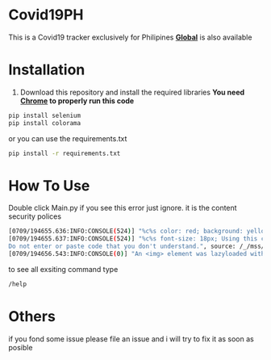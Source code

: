 # Covid19PH
This is a Covid19 tracker exclusively for Philipines **[Global](https://github.com/jostimian/Covid19-project-)** is also available
# Installation
1. Download this repository and install the required libraries **You need[ Chrome](https://www.google.com/intl/en_ph/chrome/) to properly run this code**

```bash
pip install selenium
pip install colorama
```
or you can use the requirements.txt
```bash
pip install -r requirements.txt
```
# How To Use
Double click Main.py
if you see this error just ignore. it is the content security polices
```bash
[0709/194655.636:INFO:CONSOLE(524)] "%c%s color: red; background: yellow; font-size: 24px; WARNING!", source: /_/mss/boq-dots/_/js/k=boq-dots.DotsSplashUi.en_GB.A6P3omu8MmY.es5.O/am=CqE7HmQ/d=1/excm=_b,_tp,covidview/ed=1/dg=0/wt=2/ct=zgms/rs=ALs0n2MTqn6JWEU3BNHq8E_JpxdEPaVGLg/m=_b,_tp (524)
[0709/194655.637:INFO:CONSOLE(524)] "%c%s font-size: 18px; Using this console may allow attackers to impersonate you and steal your information using an attack called Self-XSS.
Do not enter or paste code that you don't understand.", source: /_/mss/boq-dots/_/js/k=boq-dots.DotsSplashUi.en_GB.A6P3omu8MmY.es5.O/am=CqE7HmQ/d=1/excm=_b,_tp,covidview/ed=1/dg=0/wt=2/ct=zgms/rs=ALs0n2MTqn6JWEU3BNHq8E_JpxdEPaVGLg/m=_b,_tp (524)
[0709/194656.543:INFO:CONSOLE(0)] "An <img> element was lazyloaded with loading=lazy, but had no dimensions specified. Specifying dimensions improves performance. See https://crbug.com/954323", source: https://news.google.com/covid19/map?hl=en-PH&mid=/m/05v8c&gl=PH&ceid=PH:en (0) 
```
to see all exsiting command type
```bash
/help
``` 
# Others
if you fond some issue please file an issue and i will try to fix it as soon as posible 

